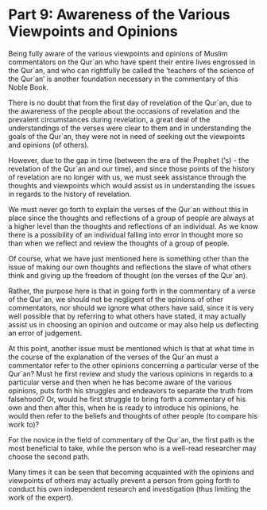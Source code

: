 Part 9: Awareness of the Various Viewpoints and Opinions
========================================================

Being fully aware of the various viewpoints and opinions of Muslim
commentators on the Qur\`an who have spent their entire lives engrossed
in the Qur\`an, and who can rightfully be called the ‘teachers of the
science of the Qur\`an’ is another foundation necessary in the
commentary of this Noble Book.

There is no doubt that from the first day of revelation of the Qur\`an,
due to the awareness of the people about the occasions of revelation and
the prevalent circumstances during revelation, a great deal of the
understandings of the verses were clear to them and in understanding the
goals of the Qur\`an, they were not in need of seeking out the
viewpoints and opinions (of others).

However, due to the gap in time (between the era of the Prophet (‘s) -
the revelation of the Qur\`an and our time), and since those points of
the history of revelation are no longer with us, we must seek assistance
through the thoughts and viewpoints which would assist us in
understanding the issues in regards to the history of revelation.

We must never go forth to explain the verses of the Qur\`an without this
in place since the thoughts and reflections of a group of people are
always at a higher level than the thoughts and reflections of an
individual. As we know there is a possibility of an individual falling
into error in thought more so than when we reflect and review the
thoughts of a group of people.

Of course, what we have just mentioned here is something other than the
issue of making our own thoughts and reflections the slave of what
others think and giving up the freedom of thought (on the verses of the
Qur\`an).

Rather, the purpose here is that in going forth in the commentary of a
verse of the Qur\`an, we should not be negligent of the opinions of
other commentators, nor should we ignore what others have said, since it
is very well possible that by referring to what others have stated, it
may actually assist us in choosing an opinion and outcome or may also
help us deflecting an error of judgement.

At this point, another issue must be mentioned which is that at what
time in the course of the explanation of the verses of the Qur\`an must
a commentator refer to the other opinions concerning a particular verse
of the Qur\`an? Must he first review and study the various opinions in
regards to a particular verse and then when he has become aware of the
various opinions, puts forth his struggles and endeavors to separate the
truth from falsehood? Or, would he first struggle to bring forth a
commentary of his own and then after this, when he is ready to introduce
his opinions, he would then refer to the beliefs and thoughts of other
people (to compare his work to)?

For the novice in the field of commentary of the Qur\`an, the first path
is the most beneficial to take, while the person who is a well-read
researcher may choose the second path.

Many times it can be seen that becoming acquainted with the opinions and
viewpoints of others may actually prevent a person from going forth to
conduct his own independent research and investigation (thus limiting
the work of the expert).


